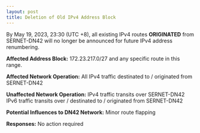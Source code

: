 ```yaml
---
layout: post
title: Deletion of Old IPv4 Address Block
---
```


By May 19, 2023, 23:30 (UTC +8), all existing IPv4 routes **ORIGINATED** from SERNET-DN42 will no longer be announced for future IPv4 address renumbering.

**Affected Address Block:**
172.23.217.0/27 and any specific route in this range.

**Affected Network Operation:**
All IPv4 traffic destinated to / originated from SERNET-DN42

**Unaffected Network Operation:**
IPv4 traffic transits over SERNET-DN42
IPv6 traffic transits over / destinated to / originated from SERNET-DN42

**Potential Influences to DN42 Network:**
Minor route flapping

**Responses:**
No action required
